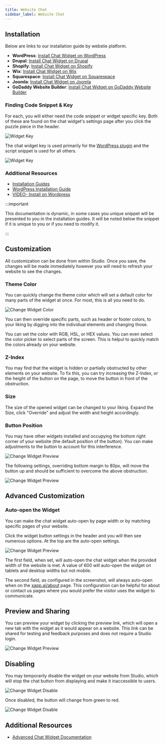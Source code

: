 ```yaml
---
title: Website Chat
sidebar_label: Website Chat
---
```


## Installation

Below are links to our installation guide by webstie platform.

- **WordPress**: [Install Chat Widget on WordPress](/help/install/wordpress)
- **Drupal**: [Install Chat Widget on Drupal](/help/install/drupal)
- **Shopify**: [Install Chat Widget on Shopify](/help/install/shopify)
- **Wix**: [Install Chat Widget on Wix](/help/install/wix)
- **Squarespace**: [Install Chat Widget on Squarespace](/help/install/squarespace)
- **Joomla**: [Install Chat Widget on Joomla](/help/install/joomla)
- **GoDaddy Website Builder**: [Install Chat Widget on GoDaddy Website Builder](/help/install/godaddy)

### Finding Code Snippet & Key

For each, you will either need the code snippet or widget specific key. Both of these are found on the chat widget's settings page after you click the puzzle piece in the header.

<div className="centered-image-container">
<img src="/img/channel/widget/chat-widget-installation-snippet.png" alt="Widget Key"/>
</div>

The chat widget key is used primarily for the [WordPress plugin](/help/install/wordpress) and the script snippet is used for all others.

<div className="centered-image-container">
<img src="/img/channel/widget/chat-widget-key.png" alt="Widget Key"/>
</div>

### Additional Resources

- [Installation Guides](/help/install/)
- [WordPress Installation Guide](/help/install/wordpress.md)
- [VIDEO- Install on Wordpress](https://www.youtube.com/watch?v=6x739gsVTt4&list=PLj26gRljku8BiAVezV9wNvyHrSeF_DRa8&index=14)

:::important

This documentation is dynamic, in some cases you unique snippet will be presented to you in the installation guides. It will be noted below the snippet if it is unique to you or if you need to modify it.

:::

## Customization

All customization can be done from within Studio. Once you save, the changes will be made immediately however you will need to refresh your website to see the changes.

### Theme Color

You can quickly change the theme color which will set a default color for many parts of the widget at once. For most, this is all you need to do.

   <div className="centered-image-container">
   <img src="/img/channel/widget/chat-widget-change-color.gif" alt="Change Widget Color"/>
   </div>

You can then override specific parts, such as header or footer colors, to your liking by digging into the individual elements and changing those.

You can set the color with RGB, HSL, or HEX values. You can even select the color picker to select parts of the screen. This is helpul to quickly match the colors already on your website.

### Z-Index

You may find that the widget is hidden or partially obstructed by other elements on your website. To fix this, you can try increasing the Z-Index, or the height of the button on the page, to move the button in front of the obstruction.

### Size

The size of the opened widget can be changed to your liking. Expand the Size, click "Override" and adjust the width and height accordingly.

### Button Position

You may have other widgets installed and occupying the bottom right corner of your website (the default position of the button). You can make adjustments to the button to account for this interference.

   <div className="centered-image-container">
   <img src="/img/channel/widget/widget-button-overlap.png" alt="Change Widget Preview"/>
   </div>

The following settings, overriding bottom margin to 80px, will move the button up and should be sufficient to overcome the above obstruction.

   <div className="centered-image-container">
   <img src="/img/channel/widget/chat-widget-adjust-button-position.png" alt="Change Widget Preview"/>
   </div>

## Advanced Customization

### Auto-open the Widget

You can make the chat widget auto-open by page width or by matching specific pages of your website.

Click the widget button settings in the header and you will then see numerous options. At the top are the auto-open settings.

   <div className="centered-image-container">
   <img src="/img/channel/widget/chat-widget-auto-open-settings.png" alt="Change Widget Preview"/>
   </div>

The first field, when set, will auto-open the chat widget when the provided width of the website is met. A value of 600 will auto-open the widget on tablets and desktop widths but not mobile.

The second field, as configured in the screenshot, will always auto-open when on the [xapp.ai/about](https://xapp.ai/about) page. This configuration can be helpful for about or contact us pages where you would prefer the visitor uses the widget to communicate.

## Preview and Sharing

You can preview your widget by clicking the preview link, which will open a new tab with the widget as it would appear on a website. This link can be shared for testing and feedback purposes and does not require a Studio login.

   <div className="centered-image-container">
   <img src="/img/channel/widget/chat-widget-preview-link.png" alt="Change Widget Preview"/>
   </div>

## Disabling

You may temporarily disable the widget on your website from Studio, which will stop the chat button from displaying and make it inaccessible to users.

   <div className="centered-image-container">
   <img src="/img/channel/widget/chat-widget-disable.png" alt="Change Widget Disable"/>
   </div>

Once disabled, the button will change from green to red.

   <div className="centered-image-container">
   <img src="/img/disable-the-widget.gif" alt="Change Widget Disable"/>
   </div>

## Additional Resources

- [Advanced Chat Widget Documentation](/docs/channels/channel-chat-widget)
